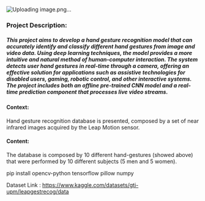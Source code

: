 ![Uploading image.png…]()



### Project Description:

##### This project aims to develop a hand gesture recognition model that can accurately identify and classify different hand gestures from image and video data. Using deep learning techniques, the model provides a more intuitive and natural method of human-computer interaction. The system detects user hand gestures in real-time through a camera, offering an effective solution for applications such as assistive technologies for disabled users, gaming, robotic control, and other interactive systems. The project includes both an offline pre-trained CNN model and a real-time prediction component that processes live video streams.

#### Context:
Hand gesture recognition database is presented, composed by a set of near infrared images acquired by the Leap Motion sensor.

#### Content:
The database is composed by 10 different hand-gestures (showed above) that were performed by 10 different subjects (5 men and 5 women).



pip install opencv-python tensorflow pillow numpy




Dataset Link : https://www.kaggle.com/datasets/gti-upm/leapgestrecog/data
